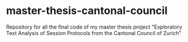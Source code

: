 # master-thesis-cantonal-council
Repository for all the final code of my master thesis project "Exploratory Text Analysis of Session Protocols from the Cantonal Council of Zurich"
